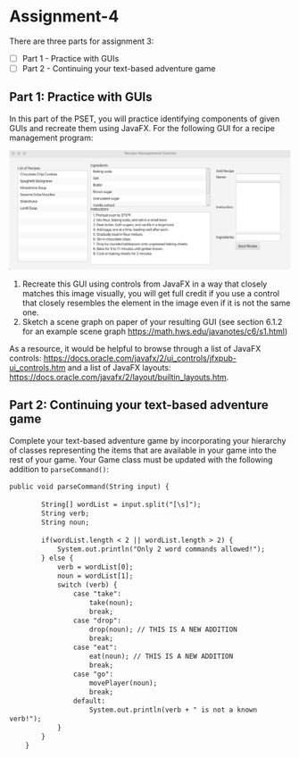 # Assignment-4

There are three parts for assignment 3:
- [ ] Part 1 - Practice with GUIs
- [ ] Part 2 - Continuing your text-based adventure game

## Part 1: Practice with GUIs
In this part of the PSET, you will practice identifying components of given GUIs and recreate them using JavaFX. 
For the following GUI for a recipe management program:

![alt text](https://github.com/CS200-S25/Assignment-4/blob/main/GUI.jpg?raw=true)

1. Recreate this GUI using controls from JavaFX in a way that closely matches this image visually, you will get full credit if you use a control that closely resembles the element in the image even if it is not the same one.
2. Sketch a scene graph on paper of your resulting GUI (see section 6.1.2 for an example scene graph https://math.hws.edu/javanotes/c6/s1.html)

As a resource, it would be helpful to browse through a list of JavaFX controls: https://docs.oracle.com/javafx/2/ui_controls/jfxpub-ui_controls.htm and a list of JavaFX layouts: https://docs.oracle.com/javafx/2/layout/builtin_layouts.htm.

## Part 2: Continuing your text-based adventure game
Complete your text-based adventure game by incorporating your hierarchy of classes representing the items that are available in your game into the rest of your game. Your Game class must be updated with the following addition to `parseCommand()`:
```
public void parseCommand(String input) {
        
        String[] wordList = input.split("[\s]");
        String verb;
        String noun;
        
        if(wordList.length < 2 || wordList.length > 2) {
            System.out.println("Only 2 word commands allowed!");
        } else {
            verb = wordList[0];
            noun = wordList[1];
            switch (verb) {
                case "take":
                    take(noun); 
                    break;
                case "drop":
                    drop(noun); // THIS IS A NEW ADDITION
                    break;
                case "eat":
                    eat(noun); // THIS IS A NEW ADDITION
                    break;
                case "go":
                    movePlayer(noun);
                    break;
                default:
                    System.out.println(verb + " is not a known verb!");
            }
        }
    }
```
